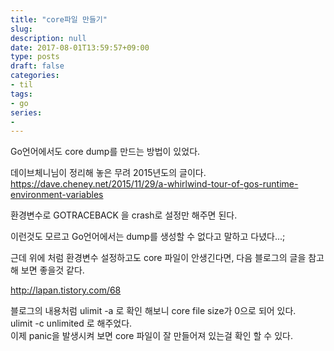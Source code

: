 ```yaml
---
title: "core파일 만들기"
slug: 
description: null
date: 2017-08-01T13:59:57+09:00
type: posts
draft: false 
categories:
- til
tags:
- go
series:
-
---
```


Go언어에서도 core dump를 만드는 방법이 있었다.  

데이브체니님이 정리해 놓은 무려 2015년도의 글이다.  
https://dave.cheney.net/2015/11/29/a-whirlwind-tour-of-gos-runtime-environment-variables  

환경변수로 GOTRACEBACK 을 crash로 설정만 해주면 된다.  

이런것도 모르고 Go언어에서는 dump를 생성할 수 없다고 말하고 다녔다...;  

근데 위에 처럼 환경변수 설정하고도 core 파일이 안생긴다면, 다음 블로그의 글을 참고해 보면 좋을것 같다.  

http://lapan.tistory.com/68  

블로그의 내용처럼 ulimit -a 로 확인 해보니 core file size가 0으로 되어 있다.  
ulimit -c unlimited 로 해주었다.  
이제 panic을 발생시켜 보면 core 파일이 잘 만들어져 있는걸 확인 할 수 있다.
